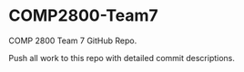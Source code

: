 # COMP2800-Team7

COMP 2800 Team 7 GitHub Repo. 

Push all work to this repo with detailed commit descriptions. 
